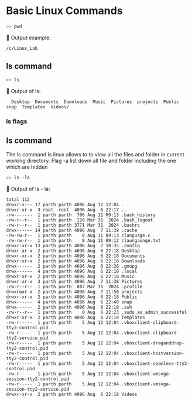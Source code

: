 # Basic Linux Commands 

```bash
>> pwd 

```

📌 Output example:

```
/c/Linux_Lab
```
## ls command

```bash
>> ls
```

📌 Output of ls:

```
  Desktop  Documents  Downloads  Music  Pictures  projects  Public  snap  Templates  Videos/
```

### ls flags

## ls command
The ls command is linux allows to to view all the files and folder in current working directory. Flag -a list down all file and folder including the one which are hidden

```bash
>> ls -la
```
📌 Output of ls - la:

```
total 112
drwxr-x--- 17 parth parth 4096 Aug 12 12:04 .
drwxr-xr-x  3 root  root  4096 Aug  6 22:17 ..
-rw-------  1 parth parth  706 Aug 11 09:13 .bash_history
-rw-r--r--  1 parth parth  220 Mar 31  2024 .bash_logout
-rw-r--r--  1 parth parth 3771 Mar 31  2024 .bashrc
drwx------ 14 parth parth 4096 Aug  7 11:39 .cache
-rw-rw-r--  1 parth parth    0 Aug 11 09:13 clanguage.c
-rw-rw-r--  1 parth parth    0 Aug 11 09:12 claungaunge.txt
drwxr-xr-x 13 parth parth 4096 Aug  7 10:35 .config
drwxr-xr-x  2 parth parth 4096 Aug  6 22:18 Desktop
drwxr-xr-x  2 parth parth 4096 Aug  6 22:18 Documents
drwxr-xr-x  2 parth parth 4096 Aug  6 22:18 Downloads
drwx------  2 parth parth 4096 Aug  6 22:26 .gnupg
drwx------  4 parth parth 4096 Aug  6 22:18 .local
drwxr-xr-x  2 parth parth 4096 Aug  6 22:18 Music
drwxr-xr-x  3 parth parth 4096 Aug  7 11:38 Pictures
-rw-r--r--  1 parth parth  807 Mar 31  2024 .profile
drwxrwxr-x  2 parth parth 4096 Aug  7 11:50 projects
drwxr-xr-x  2 parth parth 4096 Aug  6 22:18 Public
drwx------  4 parth parth 4096 Aug  6 22:40 snap
drwx------  2 parth parth 4096 Aug  6 22:18 .ssh
-rw-r--r--  1 parth parth    0 Aug  6 22:23 .sudo_as_admin_successful
drwxr-xr-x  2 parth parth 4096 Aug  6 22:18 Templates
-rw-r-----  1 parth parth    5 Aug 12 12:04 .vboxclient-clipboard-tty2-control.pid
-rw-r-----  1 parth parth    5 Aug 12 12:04 .vboxclient-clipboard-tty2-service.pid
-rw-r-----  1 parth parth    5 Aug 12 12:04 .vboxclient-draganddrop-tty2-control.pid
-rw-r-----  1 parth parth    5 Aug 12 12:04 .vboxclient-hostversion-tty2-control.pid
-rw-r-----  1 parth parth    5 Aug 12 12:04 .vboxclient-seamless-tty2-control.pid
-rw-r-----  1 parth parth    5 Aug 12 12:04 .vboxclient-vmsvga-session-tty2-control.pid
-rw-r-----  1 parth parth    5 Aug 12 12:04 .vboxclient-vmsvga-session-tty2-service.pid
drwxr-xr-x  2 parth parth 4096 Aug  6 22:18 Videos

```


